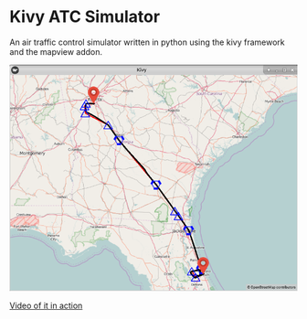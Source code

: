 # Kivy ATC Simulator
An air traffic control simulator written in python using the kivy framework and the mapview addon.

![Screenshot](documentation/Screenshot.png)

[Video of it in action](https://youtu.be/7CPt49paNvY)

